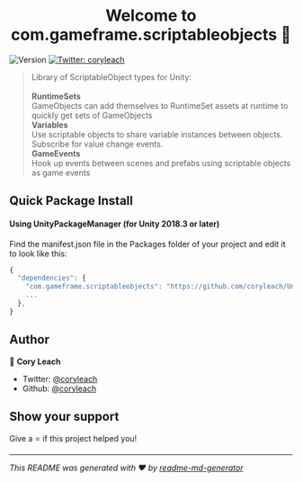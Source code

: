 <h1 align="center">Welcome to com.gameframe.scriptableobjects 👋</h1>
<p>
  <img alt="Version" src="https://img.shields.io/badge/version-1.0.3-blue.svg?cacheSeconds=2592000" />
  <a href="https://twitter.com/coryleach">
    <img alt="Twitter: coryleach" src="https://img.shields.io/twitter/follow/coryleach.svg?style=social" target="_blank" />
  </a>
</p>

> Library of ScriptableObject types for Unity:</br></br>
> <b>RuntimeSets</b></br>
> GameObjects can add themselves to RuntimeSet assets at runtime to quickly get sets of GameObjects</br>
> <b>Variables</b></br>
> Use scriptable objects to share variable instances between objects. Subscribe for value change events.</br>
> <b>GameEvents</b></br>
> Hook up events between scenes and prefabs using scriptable objects as game events</br>

## Quick Package Install 

#### Using UnityPackageManager (for Unity 2018.3 or later)

Find the manifest.json file in the Packages folder of your project and edit it to look like this:
```js
{
  "dependencies": {
    "com.gameframe.scriptableobjects": "https://github.com/coryleach/UnityScriptableObjects.git#1.0.3",
    ...
  },
}
```

## Author

👤 **Cory Leach**

* Twitter: [@coryleach](https://twitter.com/coryleach)
* Github: [@coryleach](https://github.com/coryleach)

## Show your support

Give a ⭐️ if this project helped you!

***
_This README was generated with ❤️ by [readme-md-generator](https://github.com/kefranabg/readme-md-generator)_
